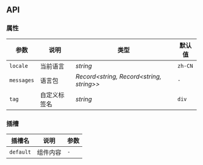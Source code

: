 ## API

### 属性

| 参数         | 说明   | 类型                     | 默认值 | 
|--------------|---------------|--------------------------|---------| 
| `locale` | 当前语言 | _string_ | `zh-CN`    |
| `messages`    | 语言包      | _Record<string, Record<string, string>>_                 | `-`   |
| `tag`    | 自定义标签名      | _string_                 | `div`   |

### 插槽

| 插槽名 | 说明 | 参数 |
| --- | --- | --- |
| `default` | 组件内容 | `-` |